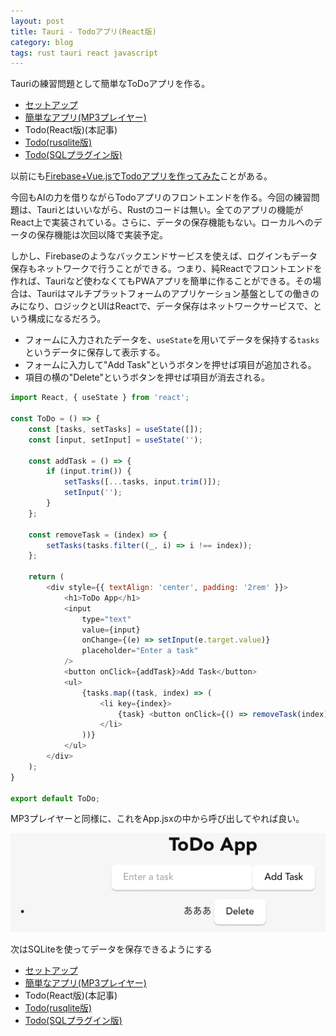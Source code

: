 ```yaml
---
layout: post
title: Tauri - Todoアプリ(React版)
category: blog
tags: rust tauri react javascript
---
```


Tauriの練習問題として簡単なToDoアプリを作る。

* [セットアップ](../Tauri-Setup/)
* [簡単なアプリ(MP3プレイヤー)](../Tauri-Player1/)
* Todo(React版)(本記事)
* [Todo(rusqlite版)](../Tauri-Todo-Rusqlite/)
* [Todo(SQLプラグイン版)](../Tauri-Todo-Plugin-Sqlite/)

以前にも[Firebase+Vue.jsでTodoアプリを作ってみた](../Firebase_Vue/)ことがある。

今回もAIの力を借りながらTodoアプリのフロントエンドを作る。今回の練習問題は、Tauriとはいいながら、Rustのコードは無い。全てのアプリの機能がReact上で実装されている。さらに、データの保存機能もない。ローカルへのデータの保存機能は次回以降で実装予定。

しかし、Firebaseのようなバックエンドサービスを使えば、ログインもデータ保存もネットワークで行うことができる。つまり、純Reactでフロントエンドを作れば、Tauriなど使わなくてもPWAアプリを簡単に作ることができる。その場合は、Tauriはマルチプラットフォームのアプリケーション基盤としての働きのみになり、ロジックとUIはReactで、データ保存はネットワークサービスで、という構成になるだろう。

* フォームに入力されたデータを、`useState`を用いてデータを保持する`tasks`というデータに保存して表示する。
* フォームに入力して"Add Task"というボタンを押せば項目が追加される。
* 項目の横の"Delete"というボタンを押せば項目が消去される。

```javascript
import React, { useState } from 'react';

const ToDo = () => {
    const [tasks, setTasks] = useState([]);
    const [input, setInput] = useState('');

    const addTask = () => {
        if (input.trim()) {
            setTasks([...tasks, input.trim()]);
            setInput('');
        }
    };

    const removeTask = (index) => {
        setTasks(tasks.filter((_, i) => i !== index));
    };

    return (
        <div style={{ textAlign: 'center', padding: '2rem' }}>
            <h1>ToDo App</h1>
            <input
                type="text"
                value={input}
                onChange={(e) => setInput(e.target.value)}
                placeholder="Enter a task"
            />
            <button onClick={addTask}>Add Task</button>
            <ul>
                {tasks.map((task, index) => (
                    <li key={index}>
                        {task} <button onClick={() => removeTask(index)}>Delete</button>
                    </li>
                ))}
            </ul>
        </div>
    );
}

export default ToDo;
```

MP3プレイヤーと同様に、これをApp.jsxの中から呼び出してやれば良い。

![ToDo](../images/tauri-todo.png)

次はSQLiteを使ってデータを保存できるようにする

* [セットアップ](../Tauri-Setup/)
* [簡単なアプリ(MP3プレイヤー)](../Tauri-Player1/)
* Todo(React版)(本記事)
* [Todo(rusqlite版)](../Tauri-Todo-Rusqlite/)
* [Todo(SQLプラグイン版)](../Tauri-Todo-Plugin-Sqlite/)
